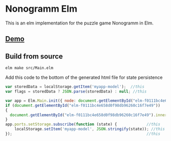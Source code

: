 # Nonogramm Elm

This is an elm implementation for the puzzle game Nonogramm in Elm.
## [Demo](https://alcatracz.github.io/NonogramElm/)

## Build from source

`elm make src/Main.elm`

Add this code to the bottom of the generated html file for state persistence
```javascript
var storedData = localStorage.getItem('myapp-model');  //this
var flags = storedData ? JSON.parse(storedData) : null; //this  

var app = Elm.Main.init({ node: document.getElementById("elm-f0111bc4e658d0f98db96260c16f7e49"), flags: flags }); //this
if (document.getElementById("elm-f0111bc4e658d0f98db96260c16f7e49"))
{
  document.getElementById("elm-f0111bc4e658d0f98db96260c16f7e49").innerText = 'This is a headless program, meaning there is nothing to show here.\n\nI started the program anyway though, and you can access it as `app` in the developer console.';
}
app.ports.setStorage.subscribe(function (state) {             //this
	localStorage.setItem('myapp-model', JSON.stringify(state)); //this
});                                                           //this
```
